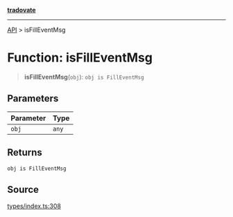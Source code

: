 [**tradovate**](../README.md)

***

[API](../API.md) > isFillEventMsg

# Function: isFillEventMsg

> **isFillEventMsg**(`obj`): `obj is FillEventMsg`

## Parameters

| Parameter | Type |
| :------ | :------ |
| `obj` | `any` |

## Returns

`obj is FillEventMsg`

## Source

[types/index.ts:308](https://github.com/cgilly2fast/tradovate-typescript/blob/b1caea5/src/types/index.ts#L308)
